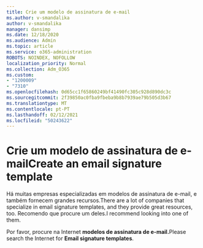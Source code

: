 ```yaml
---
title: Crie um modelo de assinatura de e-mail
ms.author: v-smandalika
author: v-smandalika
manager: dansimp
ms.date: 12/18/2020
ms.audience: Admin
ms.topic: article
ms.service: o365-administration
ROBOTS: NOINDEX, NOFOLLOW
localization_priority: Normal
ms.collection: Adm_O365
ms.custom:
- "1200009"
- "7310"
ms.openlocfilehash: 0d65cc1f65860249bf41490fc305c928d890dc3c
ms.sourcegitcommit: 2f39850ac0fba9fbeba9b8b7939ae79b505d3b67
ms.translationtype: MT
ms.contentlocale: pt-PT
ms.lasthandoff: 02/12/2021
ms.locfileid: "50243622"
---
```

# <a name="create-an-email-signature-template"></a><span data-ttu-id="51366-102">Crie um modelo de assinatura de e-mail</span><span class="sxs-lookup"><span data-stu-id="51366-102">Create an email signature template</span></span>

<span data-ttu-id="51366-103">Há muitas empresas especializadas em modelos de assinatura de e-mail, e também fornecem grandes recursos.</span><span class="sxs-lookup"><span data-stu-id="51366-103">There are a lot of companies that specialize in email signature templates, and they provide great resources, too.</span></span> <span data-ttu-id="51366-104">Recomendo que procure um deles.</span><span class="sxs-lookup"><span data-stu-id="51366-104">I recommend looking into one of them.</span></span>

<span data-ttu-id="51366-105">Por favor, procure na Internet **modelos de assinatura de e-mail.**</span><span class="sxs-lookup"><span data-stu-id="51366-105">Please search the Internet for **Email signature templates**.</span></span>